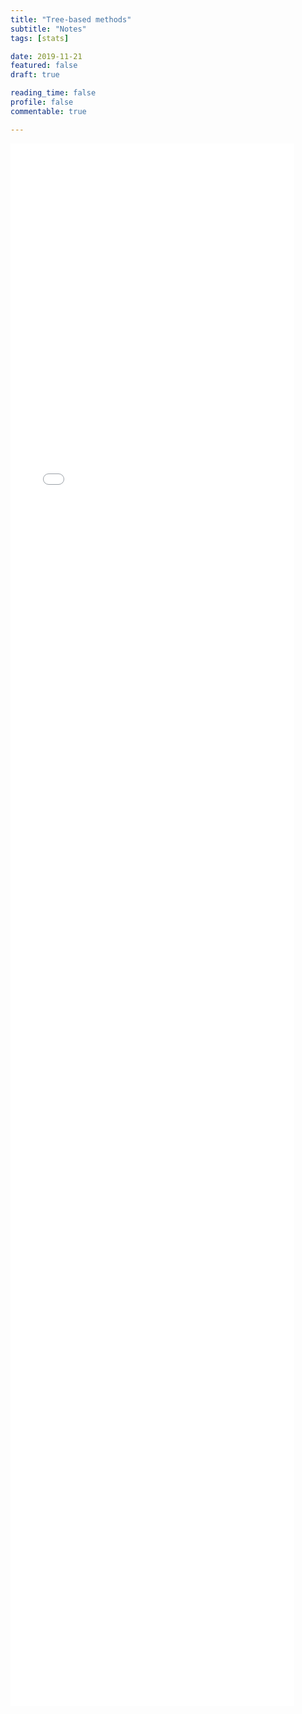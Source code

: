 ```yaml
---
title: "Tree-based methods"
subtitle: "Notes"
tags: [stats]

date: 2019-11-21
featured: false
draft: true

reading_time: false
profile: false
commentable: true

---
```


 <iframe
       src="./tree-based-methods.html"
       width="90%"
       height="2500px"
       style="border:none;">
 </iframe>
